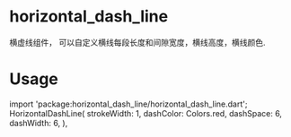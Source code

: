 # horizontal_dash_line

横虚线组件， 可以自定义横线每段长度和间隙宽度，横线高度，横线颜色.


# Usage
import 'package:horizontal_dash_line/horizontal_dash_line.dart';
HorizontalDashLine(
  strokeWidth: 1,
  dashColor: Colors.red,
  dashSpace: 6,
  dashWidth: 6,
),


